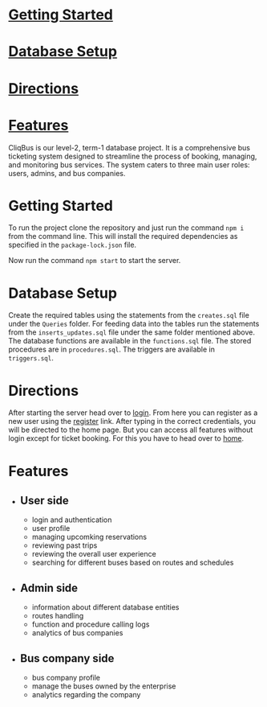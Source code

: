 # [Getting Started](#getting-started)
# [Database Setup](#database-setup)
# [Directions](#directions)
# [Features](#features)
 CliqBus is our level-2, term-1 database project. It is a comprehensive bus ticketing system designed to streamline the process of booking, managing, and monitoring bus services. The system caters to three main user roles: users, admins, and bus companies. 

# <a name="getting-started">Getting Started</a>

To run the project clone the repository and just run the command ``npm i`` from the command line. This will install the required dependencies as specified in the ``package-lock.json`` file.

Now run the command ``npm start`` to start the server. 

# <a name="databse-setup">Database Setup</a>

Create the required tables using the statements from the ``creates.sql`` file under the ``Queries`` folder.
For feeding data into the tables run the statements from the ``inserts_updates.sql`` file under the same folder mentioned above.
The database functions are available in the ``functions.sql`` file.
The stored procedures are in ``procedures.sql``.
The triggers are available in ``triggers.sql``.

# <a name="directions">Directions</a>

After starting the server head over to [login](http://localhost:5000/login). From here you can register as a new user using the [register](http://localhost:5000/register) link. After typing in the correct credentials, you will be directed to the home page. But you can access all features without login except for ticket booking. For this you have to head over to [home](http://localhost:5000/home). 

# <a name="features">Features</a>

- ## User side
    -  login and authentication
    -  user profile
    -  managing upcomking reservations
    -  reviewing past trips
    -  reviewing the overall user experience
    -  searching for different buses based on routes and schedules
- ## Admin side
    -  information about different database entities
    -  routes handling
    -  function and procedure calling logs
    -  analytics of bus companies
- ## Bus company side
    -  bus company profile
    -  manage the buses owned by the enterprise
    -  analytics regarding the company

